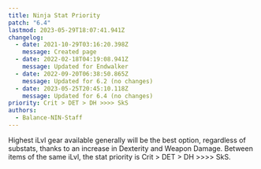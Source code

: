 ```yaml
---
title: Ninja Stat Priority
patch: "6.4"
lastmod: 2023-05-29T18:07:41.941Z
changelog:
  - date: 2021-10-29T03:16:20.398Z
    message: Created page
  - date: 2022-02-18T04:19:08.941Z
    message: Updated for Endwalker
  - date: 2022-09-20T06:38:50.865Z
    message: Updated for 6.2 (no changes)
  - date: 2023-05-25T20:45:10.118Z
    message: Updated for 6.4 (no changes)
priority: Crit > DET > DH >>>> SkS
authors:
  - Balance-NIN-Staff
---
```


Highest iLvl gear available generally will be the best option, regardless of substats, thanks to an increase in Dexterity and Weapon Damage. Between items of the same iLvl, the stat priority is Crit > DET > DH >>>> SkS.
